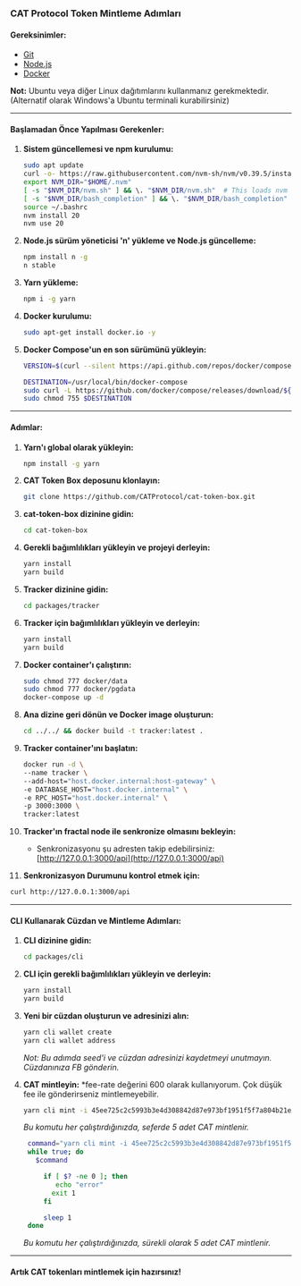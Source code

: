 ### CAT Protocol Token Mintleme Adımları

#### Gereksinimler:
- [Git](https://git-scm.com/downloads)
- [Node.js](https://nodejs.org/en/download)
- [Docker](https://docker.com/products/docker-desktop)

**Not:** Ubuntu veya diğer Linux dağıtımlarını kullanmanız gerekmektedir. (Alternatif olarak Windows'a Ubuntu terminali kurabilirsiniz)

---

#### Başlamadan Önce Yapılması Gerekenler:

1. **Sistem güncellemesi ve npm kurulumu:**
   ```bash
   sudo apt update
   curl -o- https://raw.githubusercontent.com/nvm-sh/nvm/v0.39.5/install.sh | bash
   export NVM_DIR="$HOME/.nvm"
   [ -s "$NVM_DIR/nvm.sh" ] && \. "$NVM_DIR/nvm.sh"  # This loads nvm
   [ -s "$NVM_DIR/bash_completion" ] && \. "$NVM_DIR/bash_completion"  # This loads nvm bash_completion
   source ~/.bashrc
   nvm install 20
   nvm use 20
   ```

2. **Node.js sürüm yöneticisi 'n' yükleme ve Node.js güncelleme:**
   ```bash
   npm install n -g
   n stable
   ```

3. **Yarn yükleme:**
   ```bash
   npm i -g yarn
   ```

4. **Docker kurulumu:**
   ```bash
   sudo apt-get install docker.io -y
   ```

5. **Docker Compose'un en son sürümünü yükleyin:**
   ```bash
   VERSION=$(curl --silent https://api.github.com/repos/docker/compose/releases/latest | grep -Po '"tag_name": "\K.*\d')

   DESTINATION=/usr/local/bin/docker-compose
   sudo curl -L https://github.com/docker/compose/releases/download/${VERSION}/docker-compose-$(uname -s)-$(uname -m) -o $DESTINATION
   sudo chmod 755 $DESTINATION
   ```

---

#### Adımlar:

1. **Yarn'ı global olarak yükleyin:**
   ```bash
   npm install -g yarn
   ```

2. **CAT Token Box deposunu klonlayın:**
   ```bash
   git clone https://github.com/CATProtocol/cat-token-box.git
   ```

3. **cat-token-box dizinine gidin:**
   ```bash
   cd cat-token-box
   ```

4. **Gerekli bağımlılıkları yükleyin ve projeyi derleyin:**
   ```bash
   yarn install
   yarn build
   ```

5. **Tracker dizinine gidin:**
   ```bash
   cd packages/tracker
   ```

6. **Tracker için bağımlılıkları yükleyin ve derleyin:**
   ```bash
   yarn install
   yarn build
   ```

7. **Docker container'ı çalıştırın:**
   ```bash
   sudo chmod 777 docker/data
   sudo chmod 777 docker/pgdata
   docker-compose up -d
   ```

8. **Ana dizine geri dönün ve Docker image oluşturun:**
   ```bash
   cd ../../ && docker build -t tracker:latest .
   ```

9. **Tracker container'ını başlatın:**
   ```bash
   docker run -d \
   --name tracker \
   --add-host="host.docker.internal:host-gateway" \
   -e DATABASE_HOST="host.docker.internal" \
   -e RPC_HOST="host.docker.internal" \
   -p 3000:3000 \
   tracker:latest
   ```

10. **Tracker'ın fractal node ile senkronize olmasını bekleyin:**
    - Senkronizasyonu şu adresten takip edebilirsiniz: [http://127.0.0.1:3000/api](http://127.0.0.1:3000/api)
11. **Senkronizasyon Durumunu kontrol etmek için:**
   ```bash
   curl http://127.0.0.1:3000/api
   ```   

---

#### CLI Kullanarak Cüzdan ve Mintleme Adımları:

1. **CLI dizinine gidin:**
   ```bash
   cd packages/cli
   ```

2. **CLI için gerekli bağımlılıkları yükleyin ve derleyin:**
   ```bash
   yarn install
   yarn build
   ```

3. **Yeni bir cüzdan oluşturun ve adresinizi alın:**
   ```bash
   yarn cli wallet create
   yarn cli wallet address
   ```
   *Not: Bu adımda seed'i ve cüzdan adresinizi kaydetmeyi unutmayın. Cüzdanınıza FB gönderin.*

4. **CAT mintleyin:**
   *fee-rate değerini 600 olarak kullanıyorum. Çok düşük fee ile gönderirseniz mintlemeyebilir. 
   ```bash
   yarn cli mint -i 45ee725c2c5993b3e4d308842d87e973bf1951f5f7a804b21e4dd964ecd12d6b_0 5 --fee-rate 3000
   ```

   *Bu komutu her çalıştırdığınızda, seferde 5 adet CAT mintlenir.*

   ```bash
    command="yarn cli mint -i 45ee725c2c5993b3e4d308842d87e973bf1951f5f7a804b21e4dd964ecd12d6b_0 5 --fee-rate 3000"
    while true; do
      $command

        if [ $? -ne 0 ]; then
           echo "error"
          exit 1
        fi

        sleep 1
    done
   ```
    *Bu komutu her çalıştırdığınızda, sürekli olarak 5 adet CAT mintlenir.*
---



#### Artık CAT tokenları mintlemek için hazırsınız!
